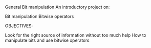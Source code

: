 General
Bit manipulation
An introductory project on:

Bit manipulation
Bitwise operators

OBJECTIVES:

Look for the right source of information without too much help
How to manipulate bits and use bitwise operators
